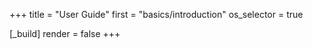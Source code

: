 +++
title = "User Guide"
first = "basics/introduction"
os_selector = true

[_build]
render = false
+++
